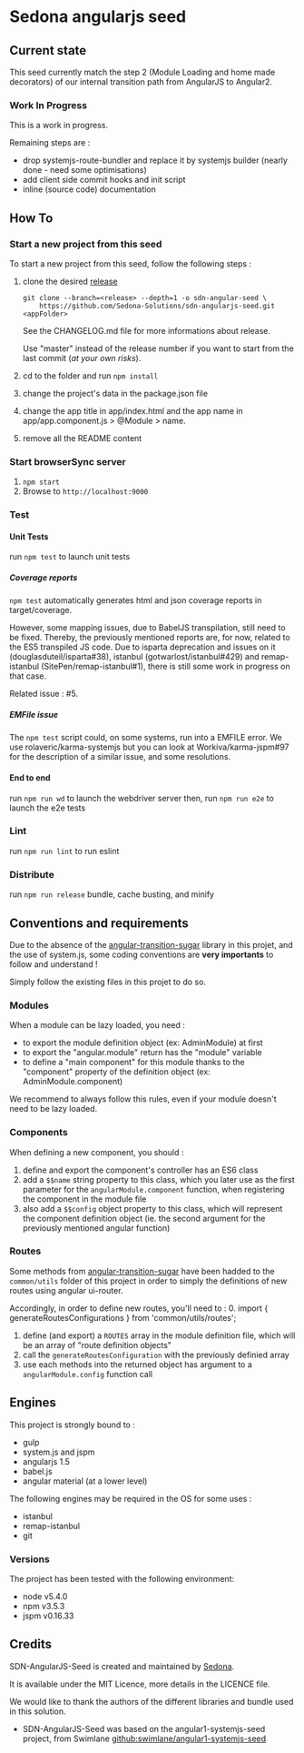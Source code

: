 Sedona angularjs seed
================================

Current state
-------------------

This seed currently match the step 2 (Module Loading and home made decorators) of our internal transition path from AngularJS to Angular2.

### Work In Progress

This is a work in progress.

Remaining steps are :
- drop systemjs-route-bundler and replace it by systemjs builder (nearly done - need some optimisations)
- add client side commit hooks and init script
- inline (source code) documentation

How To
-------------

### Start a new project from this seed

To start a new project from this seed, follow the following steps :

1. clone the desired [release](https://github.com/Sedona-Solutions/sdn-angularjs-seed/releases)
    ```
    git clone --branch=<release> --depth=1 -o sdn-angular-seed \
        https://github.com/Sedona-Solutions/sdn-angularjs-seed.git <appFolder>
    ```
    See the CHANGELOG.md file for more informations about release.

    Use "master" instead of the release number if you want to start from the last commit (*at your own risks*).

2. cd to the <appFodler> folder and run ``npm install``

3. change the project's data in the package.json file

4. change the app title in app/index.html and the app name in app/app.component.js > @Module > name.

5. remove all the README content

### Start browserSync server

1. `npm start`
2. Browse to `http://localhost:9000`

### Test

#### Unit Tests

run `npm test` to launch unit tests

##### Coverage reports

`npm test` automatically generates html and json coverage reports in target/coverage.

However, some mapping issues, due to BabelJS transpilation, still need to be fixed. Thereby, the previously mentioned reports are, for now, related to the ES5 transpiled JS code.
Due to isparta deprecation and issues on it (douglasduteil/isparta#38), istanbul (gotwarlost/istanbul#429) and remap-istanbul (SitePen/remap-istanbul#1), there is still some work in progress on that case.

Related issue : #5.

##### EMFile issue

The `npm test` script could, on some systems, run into a EMFILE error. We use rolaveric/karma-systemjs but you can look at Workiva/karma-jspm#97 for the description of a similar issue, and some resolutions.

#### End to end

run `npm run wd` to launch the webdriver server
then, run `npm run e2e` to launch the e2e tests

### Lint

run `npm run lint` to run eslint

### Distribute

run `npm run release` bundle, cache busting, and minify

Conventions and requirements
----------------

Due to the absence of the [angular-transition-sugar](https://github.com/Sedona-solutions/angular-transition-sugar)
library in this projet, and the use of system.js, some coding conventions are **very importants** to follow and understand !

Simply follow the existing files in this projet to do so.

### Modules

When a module can be lazy loaded, you need :
 * to export the module definition object (ex: AdminModule) at first
 * to export the "angular.module" return has the "module"
variable
 * to define a "main component" for this module thanks to the "component" property of the definition object (ex: AdminModule.component)

We recommend to always follow this rules, even if your module doesn't need to be lazy loaded.

### Components

When defining a new component, you should :
1. define and export the component's controller has an ES6 class
2. add a `$$name` string property to this class, which you later use as the first parameter for the `angularModule.component` function,
   when registering the component in the module file
3. also add a `$$config` object property to this class, which will represent the component definition object (ie. the
second argument for the previously mentioned angular function)

### Routes

Some methods from [angular-transition-sugar](https://github.com/Sedona-solutions/angular-transition-sugar) have been hadded
to the `common/utils` folder of this project in order to simply the definitions of new routes using angular ui-router.

Accordingly, in order to define new routes, you'll need to :
0. import { generateRoutesConfigurations } from 'common/utils/routes';
1. define (and export) a `ROUTES` array in the module definition file, which will be an array of "route definition objects"
2. call the `generateRoutesConfiguration` with the previously definied array
3. use each methods into the returned object has argument to a `angularModule.config` function call

Engines
-------------

This project is strongly bound to :
* gulp
* system.js and jspm
* angularjs 1.5
* babel.js
* angular material (at a lower level)

The following engines may be required in the OS for some uses :
* istanbul
* remap-istanbul
* git

### Versions
The project has been tested with the following environment:

- node v5.4.0
- npm v3.5.3
- jspm v0.16.33

Credits
-----------

SDN-AngularJS-Seed is created and maintained by [Sedona](http://www.sedona.fr).

It is available under the MIT Licence, more details in the LICENCE file.

We would like to thank the authors of the different libraries and bundle
used in this solution.

* SDN-AngularJS-Seed was based on the angular1-systemjs-seed project, from Swimlane
[github:swimlane/angular1-systemjs-seed](https://github.com/swimlane/angular1-systemjs-seed)
